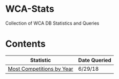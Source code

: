 # WCA-Stats

Collection of WCA DB Statistics and Queries

# Contents
| Statistic | Date Queried | 
|-----------| -------------|
| [Most Competitions by Year](MostCompetitionsByYear/output.md) | 6/29/18 |
